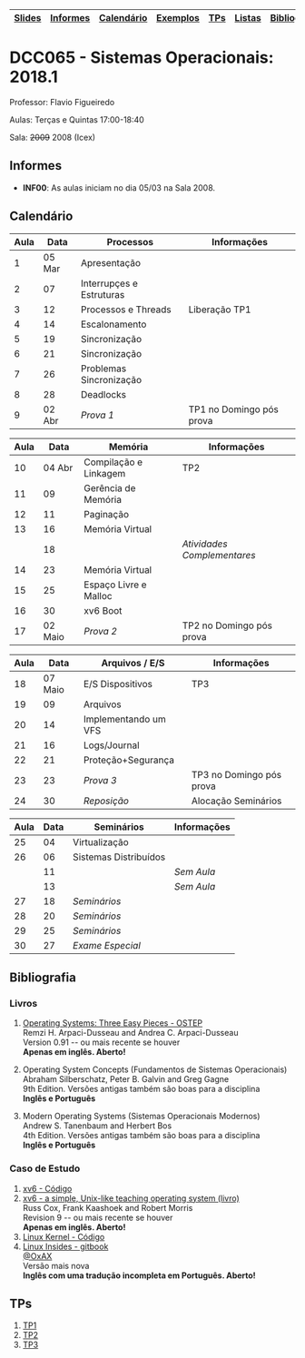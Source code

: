 | [Slides] | [Informes] | [Calendário] | [Exemplos] | [TPs] | [Listas] | [Bibliografia] |
|----------|------------|--------------|------------|-------|----------|----------------|

# DCC065 - Sistemas Operacionais: 2018.1

Professor: Flavio Figueiredo

Aulas: Terças e Quintas 17:00-18:40

Sala: ~~2009~~ 2008 (Icex)

## Informes

* **INF00**: As aulas iniciam no dia 05/03 na Sala 2008.

## Calendário

| Aula | Data     |  Processos                | Informações                 |
|------|----------|---------------------------|-----------------------------|
| 1    | 05 Mar   | Apresentação              |                             |
| 2    | 07       | Interrupçes e Estruturas  |                             |
| 3    | 12       | Processos e Threads       | Liberação TP1               |
| 4    | 14       | Escalonamento             |                             |
| 5    | 19       | Sincronização             |                             |
| 6    | 21       | Sincronização             |                             |
| 7    | 26       | Problemas Sincronização   |                             |
| 8    | 28       | Deadlocks                 |                             |
| 9    | 02 Abr   | *Prova 1*                 | TP1 no Domingo pós prova    |

| Aula | Data     |  Memória                  | Informações                 |
|------|----------|---------------------------|-----------------------------|
| 10   | 04 Abr   | Compilação e Linkagem     | TP2                         |
| 11   | 09       | Gerência de Memória       |                             |
| 12   | 11       | Paginação                 |                             |
| 13   | 16       | Memória Virtual           |                             |
|      | 18       |                           | *Atividades Complementares* |
| 14   | 23       | Memória Virtual           |                             |
| 15   | 25       | Espaço Livre e Malloc     |                             |
| 16   | 30       | xv6 Boot                  |                             |
| 17   | 02 Maio  | *Prova 2*                 | TP2 no Domingo pós prova    |

| Aula | Data     |  Arquivos / E/S           | Informações                 |
|------|----------|---------------------------|-----------------------------|
| 18   | 07 Maio  | E/S Dispositivos          | TP3                         |
| 19   | 09       | Arquivos                  |                             |
| 20   | 14       | Implementando um VFS      |                             |
| 21   | 16       | Logs/Journal              |                             |
| 22   | 21       | Proteção+Segurança        |                             |
| 23   | 23       | *Prova 3*                 | TP3 no Domingo pós prova    |
| 24   | 30       | *Reposição*               | Alocação Seminários         |


| Aula | Data     |  Seminários               | Informações                 |
|------|----------|---------------------------|-----------------------------|
| 25   | 04       | Virtualização             |                             |
| 26   | 06       | Sistemas Distribuídos     |                             |
|      | 11       |                           | *Sem Aula*                  |
|      | 13       |                           | *Sem Aula*                  |
| 27   | 18       | *Seminários*              |                             |
| 28   | 20       | *Seminários*              |                             |
| 29   | 25       | *Seminários*              |                             |
| 30   | 27       | *Exame Especial*          |                             |

## Bibliografia

### Livros

  1. [Operating Systems: Three Easy Pieces - OSTEP](http://pages.cs.wisc.edu/~remzi/OSTEP/) <br>
     Remzi H. Arpaci-Dusseau and Andrea C. Arpaci-Dusseau <br>
     Version 0.91 -- ou mais recente se houver <br>
     **Apenas em inglês. Aberto!**

  1. Operating System Concepts (Fundamentos de Sistemas Operacionais) <br>
     Abraham Silberschatz, Peter B. Galvin and  Greg Gagne <br>
     9th Edition. Versões antigas também são boas para a disciplina <br>
     **Inglês e Português**

  1. Modern Operating Systems (Sistemas Operacionais Modernos) <br>
     Andrew S. Tanenbaum and Herbert Bos <br>
     4th Edition. Versões antigas também são boas para a disciplina <br>
     **Inglês e Português**

### Caso de Estudo

  1. [xv6 - Código](https://github.com/mit-pdos/xv6-public)
  1. [xv6 - a simple, Unix-like teaching operating system (livro)](https://pdos.csail.mit.edu/6.828/2016/xv6/book-rev10.pdf) <br>
     Russ Cox, Frank Kaashoek and Robert Morris <br>
     Revision 9 -- ou mais recente se houver <br>
      **Apenas em inglês. Aberto!**
  1. [Linux Kernel - Código](https://github.com/torvalds/linux)
  1. [Linux Insides - gitbook](https://www.gitbook.com/book/0xax/linux-insides/details) <br>
     [@OxAX](https://twitter.com/0xAX) <br>
     Versão mais nova <br>
      **Inglês com uma tradução incompleta em Português. Aberto!**

## TPs

  1. [TP1](./tp1)
  2. [TP2](./tp2)
  3. [TP3](./tp3)
  
[Informes]: #informes
[Calendário]: #calendário
[Listas]: ./listas
[TPs]: #tps
[Slides]: https://drive.google.com/drive/folders/0B0ryAvcYobs0c1oxSU9LaWdFbWs
[Exemplos]: ./exemplos
[Bibliografia]: #bibliografia
